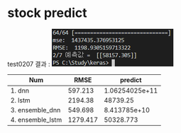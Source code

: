 # stock predict
test0207 결과 : 
![predict](./img/predict.png)

| Num | RMSE | predict |
| ------------------- | ------------- | ---------- |
| 1. dnn            | 597.213   | 1.06254025e+11    |
| 2. lstm           | 2194.38      | 48739.25    |
| 3. ensemble_dnn  | 549.698      | 8.413785e+10   |
| 4. ensemble_lstm  | 1279.417       | 50328.773    |
